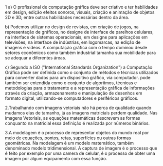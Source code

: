 1
a) O profissional de computação gráfica deve ser criativo e ter habilidades em design, edição efeitos sonoros, visuais, criação e animação de objetos 2D e 3D, entre outras habilidades necessárias dentro da área.
 
b) Podemos utilizar no design de revistas, em criação de jogos, na representação de gráficos, no designe de interface de parelhos celulares, na interface de sistemas operacionais, em designe para aplicações em televisões, na interface de indústrias, em logomarcas, na edição de imagens e vídeos. A computação gráfica com o tempo dominou desde setores econômicos como também industrial tamanha sua mobilidade para se adequar a diferentes áreas.

c) Segundo a ISO ("International Standards Organization") a Computação Gráfica pode ser definida como o conjunto de métodos e técnicas utilizados para converter dados para um dispositivo gráfico, via computador. pode também ser entendida como o conjunto de algoritmos, técnicas e metodologias para o tratamento e a representação gráfica de informações através da criação, armazenamento e manipulação de desenhos em formato digital, utilizando-se computadores e periféricos gráficos.



2.Trabalhando com imagens vetoriais não há perca de qualidade quando mudamos elas de tamanho, já as imagens matriciais perdem qualidade. Nas imagens Vetoriais, as equações matemáticas descrevem as formas conquanto na matricial essa definição é realizada por números binários.


3.A modelagem é o processo de representar objetos do mundo real por meio de equações, pontos, retas, superfícies ou outras formas geométricas. Na modelagem é um modelo matemático, também denominado modelo tridimensional.
    A captura de imagem é o processo que é feito por exemplo por uma camera de celular, é o processo de obter uma imagem por algum equipamento com essa função.